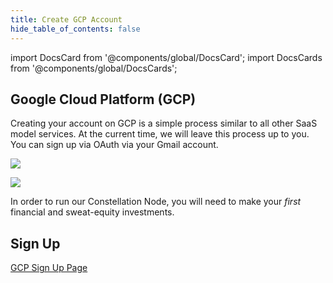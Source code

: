 ```yaml
---
title: Create GCP Account
hide_table_of_contents: false
---
```

<intro-end />

import DocsCard from '@components/global/DocsCard';
import DocsCards from '@components/global/DocsCards';

<head>
  <title>Google Cloud Platform GCP</title>
  <meta
    name="description"
    content="Building a Validator Node on Google Cloud Platform (GCP)."
  />
</head>

## Google Cloud Platform (GCP)

Creating your account on GCP is a simple process similar to all other SaaS model services. At the current time, we will leave this process up to you.  You can sign up via OAuth via your Gmail account.

![](/img/validator_nodes/node-gcp-acct1.png)

![](/img/validator_nodes/node-gcp-acct2.png)

In order to run our Constellation Node, you will need to make your *first* financial and sweat-equity investments.

## Sign Up

[GCP Sign Up Page](https://cloud.google.com/)